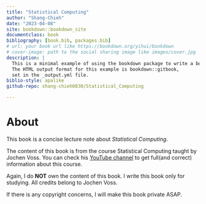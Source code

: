 ```yaml
--- 
title: "Statistical Computing"
author: "Shang-Chieh"
date: "2023-04-08"
site: bookdown::bookdown_site
documentclass: book
bibliography: [book.bib, packages.bib]
# url: your book url like https://bookdown.org/yihui/bookdown
# cover-image: path to the social sharing image like images/cover.jpg
description: |
  This is a minimal example of using the bookdown package to write a book.
  The HTML output format for this example is bookdown::gitbook,
  set in the _output.yml file.
biblio-style: apalike
github-repo: shang-chieh0830/Statistical_Computing

---
```


# About

This book is a concise lecture note about _Statistical Computing_.

The content of this book is from the course Statistical Computing taught by Jochen Voss. You can check his [YouTube channel](https://www.youtube.com/@JochenVoss) to get full(and correct) information about this course.

Again, I do **NOT** own the content of this book. I write this book only for studying. All credits belong to Jochen Voss.

If there is any copyright concerns, I will make this book private ASAP.

